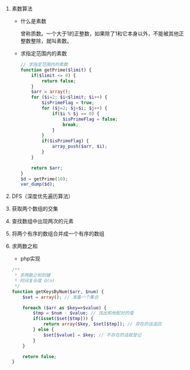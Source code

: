 1. 素数算法

   - 什么是素数

     曾称质数。一个大于1的正整数，如果除了1和它本身以外，不能被其他正整数整除，就叫素数。

   - 求指定范围内的素数

     ```php
     // 求指定范围内的素数
     function getPrime($limit) {
         if($limit <= 0) {
             return false;
         }
         $arr = array();
         for ($i=2; $i<$limit; $i++) {
             $isPrimeFlag = true;
             for ($j=2; $j<$i; $j++) {
                 if($i % $j == 0) {
                     $isPrimeFlag = false;
                     break;
                 }
             }
             if($isPrimeFlag) {
                 array_push($arr, $i);
             }
         }
     
         return $arr;
     }
     $d = getPrime(10);
     var_dump($d);
     ```

     

2. DFS（深度优先遍历算法）

3. 获取两个数组的交集

4. 查找数组中出现两次的元素

5. 将两个有序的数组合并成一个有序的数组

6. 求两数之和

   - php实现

   ```php
   /**
    * 求两数之和的键
    * 时间复杂度 O(n)
    */
   function getKeysByNum($arr, $num) {
       $set = array(); // 准备一个集合
   
       foreach ($arr as $key=>$value) {
           $tmp = $num - $value; // 找出和他配对的值
           if(isset($set[$tmp])) {
               return array($key, $set[$tmp]); // 存在的话返回
           } else {
               $set[$value] = $key; // 不存在的话就登记
           }
       }
   
       return false;
   }
   ```

   

